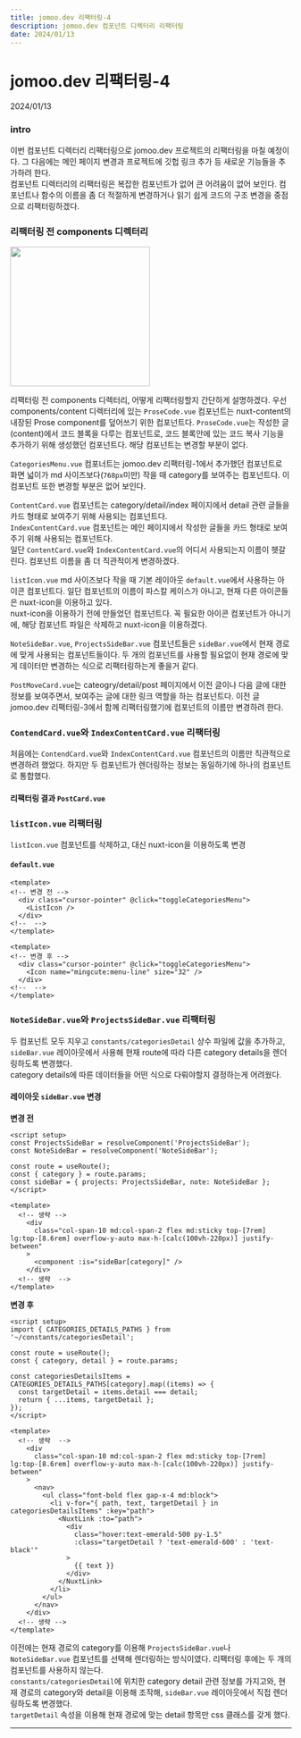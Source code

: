 ```yaml
---
title: jomoo.dev 리팩터링-4
description: jomoo.dev 컴포넌트 디렉터리 리팩터링 
date: 2024/01/13
---
```


# jomoo.dev 리팩터링-4
<div class="flex justify-end text-sm">2024/01/13</div>

### intro
이번 컴포넌트 디렉터리 리팩터링으로 jomoo.dev 프로젝트의 리팩터링을 마칠 예정이다. 그 다음에는 메인 페이지 변경과 프로젝트에 깃헙 링크 추가 등 새로운 기능들을 추가하려 한다.  
컴포넌트 디렉터리의 리팩터링은 복잡한 컴포넌트가 없어 큰 어려움이 없어 보인다. 컴포넌트나 함수의 이름을 좀 더 적절하게 변경하거나 읽기 쉽게 코드의 구조 변경을 중점으로 리팩터링하겠다.  

### 리팩터링 전 components 디렉터리
<img src="/projects/jomoodev/refactor-components/components_directory_before.png" width="250" />

리팩터링 전 components 디렉터리, 어떻게 리팩터링할지 간단하게 설명하겠다. 
우선 components/content 디렉터리에 있는 `ProseCode.vue` 컴포넌트는 nuxt-content의 내장된 Prose component를 덮어쓰기 위한 컴포넌트다. `ProseCode.vue`는 작성한 글(content)에서 코드 블록을 다루는 컴포넌트로, 코드 블록안에 있는 코드 복사 기능을 추가하기 위해 생성했던 컴포넌트다. 해당 컴포넌트는 변경할 부분이 없다.  

`CategoriesMenu.vue` 컴포너트는 jomoo.dev 리팩터링-1에서 추가했던 컴포넌트로 화면 넓이가 md 사이즈보다(`768px`미만) 작을 때 category를 보여주는 컴포넌트다. 이 컴포넌트 또한 변경할 부분은 없어 보인다.  

`ContentCard.vue` 컴포넌트는 category/detail/index 페이지에서 detail 관련 글들을 카드 형태로 보여주기 위해 사용되는 컴포넌트다.  
`IndexContentCard.vue` 컴포넌트는 메인 페이지에서 작성한 글들을 카드 형태로 보여주기 위해 사용되는 컴포넌트다.  
일단 `ContentCard.vue`와 `IndexContentCard.vue`의 어디서 사용되는지 이름이 헷갈린다. 컴포넌트 이름을 좀 더 직관적이게 변경하겠다.  

`listIcon.vue` md 사이즈보다 작을 때 기본 레이아웃 `default.vue`에서 사용하는 아이콘 컴포넌트다. 일단 컴포넌트의 이름이 파스칼 케이스가 아니고, 현재 다른 아이콘들은 nuxt-icon을 이용하고 있다.  
nuxt-icon을 이용하기 전에 만들었던 컴포넌트다. 꼭 필요한 아이콘 컴포넌트가 아니기에, 해당 컴포넌트 파일은 삭제하고 nuxt-icon을 이용하겠다.  

`NoteSideBar.vue`, `ProjectsSideBar.vue` 컴포넌트들은 `sideBar.vue`에서 현재 경로에 맞게 사용되는 컴포넌트들이다. 두 개의 컴포넌트를 사용할 필요없이 현재 경로에 맞게 데이터만 변경하는 식으로 리팩터링하는게 좋을거 같다.  

`PostMoveCard.vue`는 cateogry/detail/post 페이지에서 이전 글이나 다음 글에 대한 정보를 보여주면서, 보여주는 글에 대한 링크 역할을 하는 컴포넌트다. 이전 글 jomoo.dev 리팩터링-3에서 함께 리팩터링했기에 컴포넌트의 이름만 변경하려 한다.  


### `ContendCard.vue`와 `IndexContentCard.vue` 리팩터링
처음에는 `ContendCard.vue`와 `IndexContentCard.vue` 컴포넌트의 이름만 직관적으로 변경하려 했었다. 하지만 두 컴포넌트가 렌더링하는 정보는 동일하기에 하나의 컴포넌트로 통합했다.

#### 리팩터링 결과 `PostCard.vue`

### `listIcon.vue` 리팩터링 
`listIcon.vue` 컴포넌트를 삭제하고, 대신 nuxt-icon을 이용하도록 변경
#### `default.vue` 
```vue
<template>
<!-- 변경 전 -->
  <div class="cursor-pointer" @click="toggleCategoriesMenu">
    <ListIcon />
  </div>
<!--  -->
</template>
```

```vue
<template>
<!-- 변경 후 -->
  <div class="cursor-pointer" @click="toggleCategoriesMenu">
    <Icon name="mingcute:menu-line" size="32" />
  </div>
<!--  -->
</template>
```


### `NoteSideBar.vue`와 `ProjectsSideBar.vue` 리팩터링
두 컴포넌트 모두 지우고 `constants/categoriesDetail` 상수 파일에 값을 추가하고, `sideBar.vue` 레이아웃에서 사용해 현재 route에 따라 다른 category details을 렌더링하도록 변경했다.  
category details에 따른 데이터들을 어떤 식으로 다뤄야할지 결정하는게 어려웠다.

#### 레이아웃 `sideBar.vue` 변경
**변경 전**
```vue
<script setup>
const ProjectsSideBar = resolveComponent('ProjectsSideBar');
const NoteSideBar = resolveComponent('NoteSideBar');

const route = useRoute();
const { category } = route.params;
const sideBar = { projects: ProjectsSideBar, note: NoteSideBar };
</script>

<template>
  <!-- 생략 -->
    <div
      class="col-span-10 md:col-span-2 flex md:sticky top-[7rem] lg:top-[8.6rem] overflow-y-auto max-h-[calc(100vh-220px)] justify-between"
    >
      <component :is="sideBar[category]" />
    </div>
  <!-- 생략  -->
</template>
```

**변경 후**
```vue
<script setup>
import { CATEGORIES_DETAILS_PATHS } from '~/constants/categoriesDetail';

const route = useRoute();
const { category, detail } = route.params;

const categoriesDetailsItems = CATEGORIES_DETAILS_PATHS[category].map((items) => {
  const targetDetail = items.detail === detail;
  return { ...items, targetDetail };
});
</script>

<template>
  <!-- 생략  -->
    <div
      class="col-span-10 md:col-span-2 flex md:sticky top-[7rem] lg:top-[8.6rem] overflow-y-auto max-h-[calc(100vh-220px)] justify-between"
    >
      <nav>
        <ul class="font-bold flex gap-x-4 md:block">
          <li v-for="{ path, text, targetDetail } in categoriesDetailsItems" :key="path">
            <NuxtLink :to="path">
              <div
                class="hover:text-emerald-500 py-1.5"
                :class="targetDetail ? 'text-emerald-600' : 'text-black'"
              >
                {{ text }}
              </div>
            </NuxtLink>
          </li>
        </ul>
      </nav>
    </div>
  <!-- 생략 -->
</template>
```

이전에는 현재 경로의 category를 이용해 `ProjectsSideBar.vue`나 `NoteSideBar.vue` 컴포넌트를 선택해 렌더링하는 방식이였다. 리팩터링 후에는 두 개의 컴포넌트를 사용하지 않는다.  
`constants/categoriesDetail`에 위치한 category detail 관련 정보를 가지고와, 현재 경로의 category와 detail을 이용해 조작해, `sideBar.vue` 레이아웃에서 직접 렌더링하도록 변경했다.  
`targetDetail` 속성을 이용해 현재 경로에 맞는 detail 항목만 css 클래스를 갖게 했다.

---